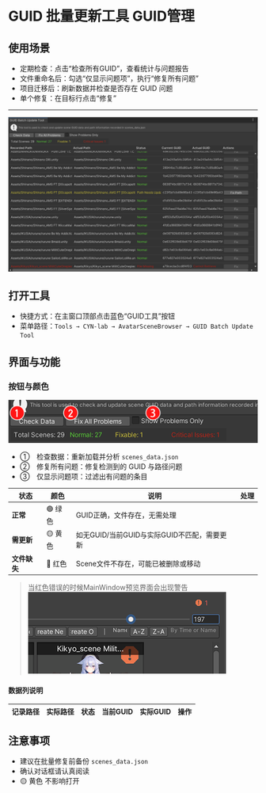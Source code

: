 # GUID 批量更新工具  GUID管理

## 使用场景

- 定期检查：点击“检查所有GUID”，查看统计与问题报告
- 文件重命名后：勾选“仅显示问题项”，执行“修复所有问题”
- 项目迁移后：刷新数据并检查是否存在 GUID 问题
- 单个修复：在目标行点击“修复”

-----

![GUID工具](img/GUIDtool.png)

## 打开工具

- 快捷方式：在主窗口顶部点击蓝色“GUID工具”按钮
- 菜单路径：`Tools → CYN-lab → AvatarSceneBrowser → GUID Batch Update Tool`

## 界面与功能

### 按钮与颜色

![GUID工具](img/GUIDtool2.png)

- ①　检查数据：重新加载并分析 `scenes_data.json`
- ②　修复所有问题：修复检测到的 GUID 与路径问题
- ③　仅显示问题项：过滤出有问题的条目


| 状态 | 颜色 | 说明 | 处理| 
|------|------|------|-----|
| **正常** | 🟢 绿色 | GUID正确，文件存在，无需处理 | |
| **需更新** | 🟡 黄色 | 如无GUID/当前GUID与实际GUID不匹配，需要更新 | |
| **文件缺失** | 🔴 红色 | Scene文件不存在，可能已被删除或移动 | |

>当红色错误的时候MainWindow预览界面会出现警告
>![GUID工具](img/GUIDtool3.png)

#### 数据列说明

| 记录路径 | 实际路径 | 状态|当前GUID | 实际GUID | 操作|
|------|------|------|------|------|------|

## 注意事项

- 建议在批量修复前备份 `scenes_data.json`
- 确认对话框请认真阅读
- 🟡 黄色 不影响打开
